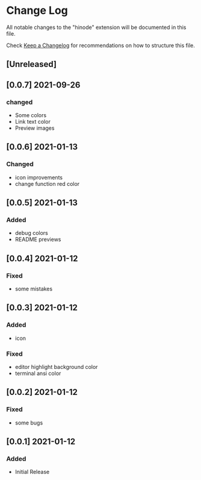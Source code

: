 # Change Log

All notable changes to the "hinode" extension will be documented in this file.

Check [Keep a Changelog](http://keepachangelog.com/) for recommendations on how to structure this file.

## [Unreleased]

## [0.0.7] 2021-09-26
### changed
- Some colors
- Link text color
- Preview images

## [0.0.6] 2021-01-13
### Changed
- icon improvements
- change function red color

## [0.0.5] 2021-01-13
### Added
- debug colors
- README previews

## [0.0.4] 2021-01-12
### Fixed
- some mistakes

## [0.0.3] 2021-01-12
### Added
- icon
### Fixed
- editor highlight background color
- terminal ansi color

## [0.0.2] 2021-01-12
### Fixed
- some bugs

## [0.0.1] 2021-01-12
### Added
- Initial Release
